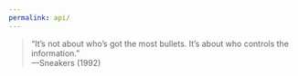 ```yaml
---
permalink: api/
---
```


> “It’s not about who’s got the most bullets. It’s about who controls the information.”
> <br>
> —Sneakers (1992)

